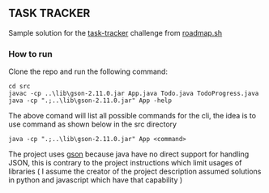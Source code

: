 ## TASK TRACKER

Sample solution for the [task-tracker](https://roadmap.sh/projects/task-tracker) challenge from [roadmap.sh](https://roadmap.sh/)

### How to run

Clone the repo and run the following command:

```
cd src
javac -cp ..\lib\gson-2.11.0.jar App.java Todo.java TodoProgress.java
java -cp ".;..\lib\gson-2.11.0.jar" App -help
```

The above comand will list all possible commands for the cli, the idea is to use command as shown below in the src directory

```
java -cp ".;..\lib\gson-2.11.0.jar" App <command>
```

The project uses [gson](https://github.com/google/gson) because java have no direct support for handling JSON, this is contrary to the project instructions which limit usages of libraries ( I assume the creator of the project description assumed solutions in python and javascript which have that capability )
